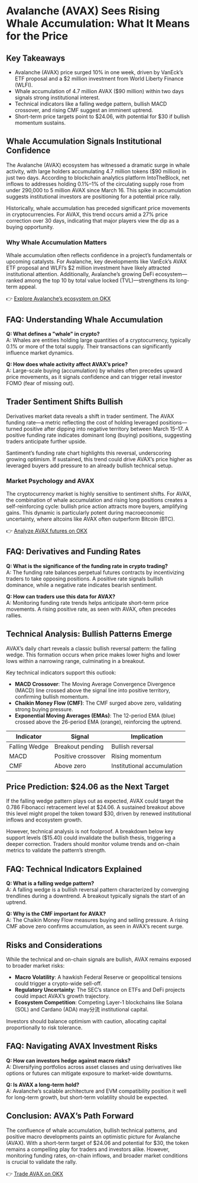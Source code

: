 # Avalanche (AVAX) Sees Rising Whale Accumulation: What It Means for the Price  

## Key Takeaways  
- Avalanche (AVAX) price surged 10% in one week, driven by VanEck’s ETF proposal and a $2 million investment from World Liberty Finance (WLFI).  
- Whale accumulation of 4.7 million AVAX ($90 million) within two days signals strong institutional interest.  
- Technical indicators like a falling wedge pattern, bullish MACD crossover, and rising CMF suggest an imminent uptrend.  
- Short-term price targets point to $24.06, with potential for $30 if bullish momentum sustains.  

## Whale Accumulation Signals Institutional Confidence  

The Avalanche (AVAX) ecosystem has witnessed a dramatic surge in whale activity, with large holders accumulating 4.7 million tokens ($90 million) in just two days. According to blockchain analytics platform IntoTheBlock, net inflows to addresses holding 0.1%–1% of the circulating supply rose from under 290,000 to 5 million AVAX since March 16. This spike in accumulation suggests institutional investors are positioning for a potential price rally.  

Historically, whale accumulation has preceded significant price movements in cryptocurrencies. For AVAX, this trend occurs amid a 27% price correction over 30 days, indicating that major players view the dip as a buying opportunity.  

### Why Whale Accumulation Matters  
Whale accumulation often reflects confidence in a project’s fundamentals or upcoming catalysts. For Avalanche, key developments like VanEck’s AVAX ETF proposal and WLFI’s $2 million investment have likely attracted institutional attention. Additionally, Avalanche’s growing DeFi ecosystem—ranked among the top 10 by total value locked (TVL)—strengthens its long-term appeal.  

👉 [Explore Avalanche’s ecosystem on OKX](https://bit.ly/okx-bonus)  

## FAQ: Understanding Whale Accumulation  
**Q: What defines a "whale" in crypto?**  
A: Whales are entities holding large quantities of a cryptocurrency, typically 0.1% or more of the total supply. Their transactions can significantly influence market dynamics.  

**Q: How does whale activity affect AVAX’s price?**  
A: Large-scale buying (accumulation) by whales often precedes upward price movements, as it signals confidence and can trigger retail investor FOMO (fear of missing out).  

## Trader Sentiment Shifts Bullish  

Derivatives market data reveals a shift in trader sentiment. The AVAX funding rate—a metric reflecting the cost of holding leveraged positions—turned positive after dipping into negative territory between March 15–17. A positive funding rate indicates dominant long (buying) positions, suggesting traders anticipate further upside.  

Santiment’s funding rate chart highlights this reversal, underscoring growing optimism. If sustained, this trend could drive AVAX’s price higher as leveraged buyers add pressure to an already bullish technical setup.  

### Market Psychology and AVAX  
The cryptocurrency market is highly sensitive to sentiment shifts. For AVAX, the combination of whale accumulation and rising long positions creates a self-reinforcing cycle: bullish price action attracts more buyers, amplifying gains. This dynamic is particularly potent during macroeconomic uncertainty, where altcoins like AVAX often outperform Bitcoin (BTC).  

👉 [Analyze AVAX futures on OKX](https://bit.ly/okx-bonus)  

## FAQ: Derivatives and Funding Rates  
**Q: What is the significance of the funding rate in crypto trading?**  
A: The funding rate balances perpetual futures contracts by incentivizing traders to take opposing positions. A positive rate signals bullish dominance, while a negative rate indicates bearish sentiment.  

**Q: How can traders use this data for AVAX?**  
A: Monitoring funding rate trends helps anticipate short-term price movements. A rising positive rate, as seen with AVAX, often precedes rallies.  

## Technical Analysis: Bullish Patterns Emerge  

AVAX’s daily chart reveals a classic bullish reversal pattern: the falling wedge. This formation occurs when price makes lower highs and lower lows within a narrowing range, culminating in a breakout.  

Key technical indicators support this outlook:  
- **MACD Crossover**: The Moving Average Convergence Divergence (MACD) line crossed above the signal line into positive territory, confirming bullish momentum.  
- **Chaikin Money Flow (CMF)**: The CMF surged above zero, validating strong buying pressure.  
- **Exponential Moving Averages (EMAs)**: The 12-period EMA (blue) crossed above the 26-period EMA (orange), reinforcing the uptrend.  

| Indicator       | Signal             | Implication               |  
|-----------------|--------------------|---------------------------|  
| Falling Wedge   | Breakout pending   | Bullish reversal          |  
| MACD            | Positive crossover | Rising momentum           |  
| CMF             | Above zero        | Institutional accumulation|  

## Price Prediction: $24.06 as the Next Target  

If the falling wedge pattern plays out as expected, AVAX could target the 0.786 Fibonacci retracement level at $24.06. A sustained breakout above this level might propel the token toward $30, driven by renewed institutional inflows and ecosystem growth.  

However, technical analysis is not foolproof. A breakdown below key support levels ($15.40) could invalidate the bullish thesis, triggering a deeper correction. Traders should monitor volume trends and on-chain metrics to validate the pattern’s strength.  

## FAQ: Technical Indicators Explained  
**Q: What is a falling wedge pattern?**  
A: A falling wedge is a bullish reversal pattern characterized by converging trendlines during a downtrend. A breakout typically signals the start of an uptrend.  

**Q: Why is the CMF important for AVAX?**  
A: The Chaikin Money Flow measures buying and selling pressure. A rising CMF above zero confirms accumulation, as seen in AVAX’s recent surge.  

## Risks and Considerations  

While the technical and on-chain signals are bullish, AVAX remains exposed to broader market risks:  
- **Macro Volatility**: A hawkish Federal Reserve or geopolitical tensions could trigger a crypto-wide sell-off.  
- **Regulatory Uncertainty**: The SEC’s stance on ETFs and DeFi projects could impact AVAX’s growth trajectory.  
- **Ecosystem Competition**: Competing Layer-1 blockchains like Solana (SOL) and Cardano (ADA) may分流 institutional capital.  

Investors should balance optimism with caution, allocating capital proportionally to risk tolerance.  

## FAQ: Navigating AVAX Investment Risks  
**Q: How can investors hedge against macro risks?**  
A: Diversifying portfolios across asset classes and using derivatives like options or futures can mitigate exposure to market-wide downturns.  

**Q: Is AVAX a long-term hold?**  
A: Avalanche’s scalable architecture and EVM compatibility position it well for long-term growth, but short-term volatility should be expected.  

## Conclusion: AVAX’s Path Forward  

The confluence of whale accumulation, bullish technical patterns, and positive macro developments paints an optimistic picture for Avalanche (AVAX). With a short-term target of $24.06 and potential for $30, the token remains a compelling play for traders and investors alike. However, monitoring funding rates, on-chain inflows, and broader market conditions is crucial to validate the rally.  

👉 [Trade AVAX on OKX](https://bit.ly/okx-bonus)  
